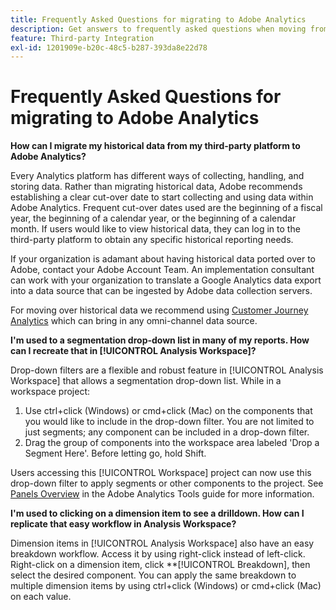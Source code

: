 ```yaml
---
title: Frequently Asked Questions for migrating to Adobe Analytics
description: Get answers to frequently asked questions when moving from a third-party platform to Adobe.
feature: Third-party Integration
exl-id: 1201909e-b20c-48c5-b287-393da8e22d78
---
```

# Frequently Asked Questions for migrating to Adobe Analytics

**How can I migrate my historical data from my third-party platform to Adobe Analytics?**

Every Analytics platform has different ways of collecting, handling, and storing data. Rather than migrating historical data, Adobe recommends establishing a clear cut-over date to start collecting and using data within Adobe Analytics. Frequent cut-over dates used are the beginning of a fiscal year, the beginning of a calendar year, or the beginning of a calendar month. If users would like to view historical data, they can log in to the third-party platform to obtain any specific historical reporting needs.

If your organization is adamant about having historical data ported over to Adobe, contact your Adobe Account Team. An implementation consultant can work with your organization to translate a Google Analytics data export into a data source that can be ingested by Adobe data collection servers.

For moving over historical data we recommend using [Customer Journey Analytics](https://experienceleague.adobe.com/docs/analytics-platform/using/cja-overview/cja-overview.html) which can bring in any omni-channel data source.

**I'm used to a segmentation drop-down list in many of my reports. How can I recreate that in [!UICONTROL Analysis Workspace]?**

Drop-down filters are a flexible and robust feature in [!UICONTROL Analysis Workspace] that allows a segmentation drop-down list. While in a workspace project:

1. Use ctrl+click (Windows) or cmd+click (Mac) on the components that you would like to include in the drop-down filter. You are not limited to just segments; any component can be included in a drop-down filter.
2. Drag the group of components into the workspace area labeled 'Drop a Segment Here'. Before letting go, hold Shift.

Users accessing this [!UICONTROL Workspace] project can now use this drop-down filter to apply segments or other components to the project. See [Panels Overview](/help/analyze/analysis-workspace/c-panels/panels.md) in the Adobe Analytics Tools guide for more information.

**I'm used to clicking on a dimension item to see a drilldown. How can I replicate that easy workflow in Analysis Workspace?**

Dimension items in [!UICONTROL Analysis Workspace] also have an easy breakdown workflow. Access it by using right-click instead of left-click. Right-click on a dimension item, click **[!UICONTROL Breakdown], then select the desired component. You can apply the same breakdown to multiple dimension items by using ctrl+click (Windows) or cmd+click (Mac) on each value.
